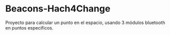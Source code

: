 # Beacons-Hach4Change
Proyecto para calcular un punto en el espacio, usando 3 módulos bluetooth en puntos especificos.

